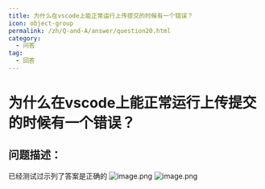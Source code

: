 ```yaml
---
title: 为什么在vscode上能正常运行上传提交的时候有一个错误？
icon: object-group
permalink: /zh/Q-and-A/answer/question20.html
category:
  - 问答
tag:
  - 回答
---
```


# 为什么在vscode上能正常运行上传提交的时候有一个错误？
## 问题描述：
已经测试过示列了答案是正确的
![image.png](https://s2.loli.net/2024/09/27/enDdm2xZjXOMQVi.png)
![image.png](https://s2.loli.net/2024/09/27/ZIGjRtd2TKecQso.png)